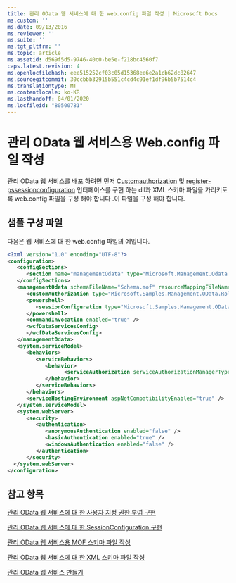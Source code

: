 ```yaml
---
title: 관리 OData 웹 서비스에 대 한 web.config 파일 작성 | Microsoft Docs
ms.custom: ''
ms.date: 09/13/2016
ms.reviewer: ''
ms.suite: ''
ms.tgt_pltfrm: ''
ms.topic: article
ms.assetid: d569f5d5-9746-40c0-be5e-f218bc4560f7
caps.latest.revision: 4
ms.openlocfilehash: eee515252cf03c05d15368ee6e2a1cb62dc82647
ms.sourcegitcommit: 30ccbbb32915b551c4cd4c91ef1df96b5b7514c4
ms.translationtype: MT
ms.contentlocale: ko-KR
ms.lasthandoff: 04/01/2020
ms.locfileid: "80500781"
---
```

# <a name="authoring-the-webconfig-file-for-a-management-odata-web-service"></a>관리 OData 웹 서비스용 Web.config 파일 작성

관리 OData 웹 서비스를 배포 하려면 먼저 [Customauthorization](/dotnet/api/Microsoft.Management.Odata.CustomAuthorization) 및 [register-pssessionconfiguration](/dotnet/api/System.Management.Automation.Remoting.PSSessionConfiguration) 인터페이스를 구현 하는 dll과 XML 스키마 파일을 가리키도록 web.config 파일을 구성 해야 합니다 .이 파일을 구성 해야 합니다.

## <a name="sample-config-file"></a>샘플 구성 파일

다음은 웹 서비스에 대 한 web.config 파일의 예입니다.

```xml
<?xml version="1.0" encoding="UTF-8"?>
<configuration>
   <configSections>
      <section name="managementOdata" type="Microsoft.Management.Odata.Core.DSConfiguration, Microsoft.Management.OData, Version=3.0.0.0, Culture=neutral, PublicKeyToken=31bf3856ad364e35, processorArchitecture=MSIL" />
   </configSections>
   <managementOdata schemaFileName="Schema.mof" resourceMappingFileName="Schema.xml">
      <customAuthorization type="Microsoft.Samples.Management.OData.RoleBasedPlugins.CustomAuthorization" assembly=".\Microsoft.Samples.Management.OData.RoleBasedPlugins.dll" />
      <powershell>
         <sessionConfiguration type="Microsoft.Samples.Management.OData.RoleBasedPlugins.SessionConfiguration" assembly=".\Microsoft.Samples.Management.OData.RoleBasedPlugins.dll" />
      </powershell>
      <commandInvocation enabled="true" />
      <wcfDataServicesConfig>
      </wcfDataServicesConfig>
   </managementOdata>
   <system.serviceModel>
      <behaviors>
         <serviceBehaviors>
            <behavior>
                  <serviceAuthorization serviceAuthorizationManagerType="Microsoft.Management.Odata.Core.CustomAuthorizationManager, Microsoft.Management.OData, Version=3.0.0.0, Culture=neutral, PublicKeyToken=31bf3856ad364e35" />
            </behavior>
         </serviceBehaviors>
      </behaviors>
      <serviceHostingEnvironment aspNetCompatibilityEnabled="true" />
   </system.serviceModel>
   <system.webServer>
      <security>
         <authentication>
            <anonymousAuthentication enabled="false" />
            <basicAuthentication enabled="true" />
            <windowsAuthentication enabled="false" />
         </authentication>
      </security>
  </system.webServer>
</configuration>

```

## <a name="see-also"></a>참고 항목

[관리 OData 웹 서비스에 대 한 사용자 지정 권한 부여 구현](./implementing-custom-authorization-for-a-management-odata-web-service.md)

[관리 OData 웹 서비스에 대 한 SessionConfiguration 구현](./implementing-sessionconfiguration-for-a-management-odata-web-service.md)

[관리 OData 웹 서비스용 MOF 스키마 파일 작성](./authoring-the-mof-schema-file-for-a-management-odata-web-service.md)

[관리 OData 웹 서비스에 대 한 XML 스키마 파일 작성](./authoring-the-xml-schema-file-for-a-management-odata-web-service.md)

[관리 OData 웹 서비스 만들기](./creating-a-management-odata-web-service.md)
